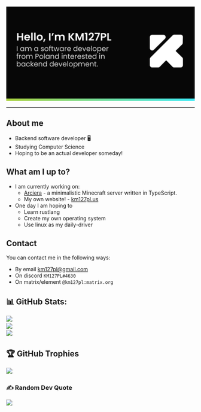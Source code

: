 ![KM127PL - A software developer from Poland.](thumbnail.jpg)
<hr>

## About me
* Backend software developer 🖥
* Studying Computer Science 
* Hoping to be an actual developer someday!

## What am I up to?
* I am currently working on:
    * [Arciera](https://github.com/arciera/server) - a minimalistic Minecraft server written in TypeScript.
    * My own website! - [km127pl.us](https://github.com/km127pl/km127pl.us)
* One day I am hoping to
    * Learn rustlang
    * Create my own operating system
    * Use linux as my daily-driver

## Contact
You can contact me in the following ways:
* By email [km127pl@gmail.com](mailto:km127pl@gmail.com)
* On discord `KM127PL#4630`
* On matrix/element `@km127pl:matrix.org`

## 📊 GitHub Stats:
![](https://github-readme-stats.vercel.app/api?username=km127pl&theme=gruvbox&hide_border=false&include_all_commits=true&count_private=true)<br/>
![](https://github-readme-streak-stats.herokuapp.com/?user=km127pl&theme=gruvbox&hide_border=false)<br/>
![](https://github-readme-stats.vercel.app/api/top-langs/?username=km127pl&theme=gruvbox&hide_border=false&include_all_commits=true&count_private=true&layout=compact)

## 🏆 GitHub Trophies
![](https://github-profile-trophy.vercel.app/?username=km127pl&theme=gruvbox&no-frame=false&no-bg=true&margin-w=4)

### ✍️ Random Dev Quote
![](https://quotes-github-readme.vercel.app/api?type=horizontal&theme=gruvbox)
